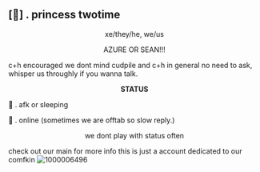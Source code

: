 ## [🤍] . princess twotime

<p align="center"
  
xe/they/he, we/us

<p align="center"

AZURE OR SEAN!!! 

c+h encouraged we dont mind cudpile and c+h in general no need to ask, whisper us throughly if you wanna talk.

<p align="center"
  
**STATUS**

🌙 . afk or sleeping

🚫 . online (sometimes we are offtab so slow reply.)

<p align="center"

we dont play with status often

check out our main for more info this is just a account dedicated to our comfkin
![1000006496](https://github.com/user-attachments/assets/3a178223-bc6f-4b02-9228-a2a7ca923bb4)
